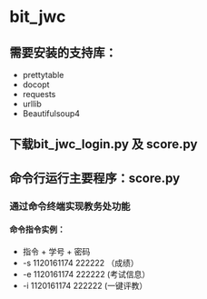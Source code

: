 # bit_jwc
## 需要安装的支持库：
- prettytable
- docopt
- requests
- urllib
- Beautifulsoup4

## 下载bit_jwc_login.py 及 score.py
## 命令行运行主要程序：score.py
### 通过命令终端实现教务处功能
#### 命令指令实例：
- 指令 + 学号 + 密码
- -s 1120161174 222222 （成绩）
- -e 1120161174 222222  (考试信息）
- -i 1120161174 222222  (一键评教）
